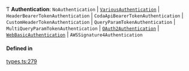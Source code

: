 Ƭ **Authentication**: `NoAuthentication` \| [`VariousAuthentication`](../interfaces/VariousAuthentication.md) \| `HeaderBearerTokenAuthentication` \| `CodaApiBearerTokenAuthentication` \| `CustomHeaderTokenAuthentication` \| `QueryParamTokenAuthentication` \| `MultiQueryParamTokenAuthentication` \| [`OAuth2Authentication`](../interfaces/OAuth2Authentication.md) \| [`WebBasicAuthentication`](../interfaces/WebBasicAuthentication.md) \| `AWSSignature4Authentication`

#### Defined in

[types.ts:279](https://github.com/coda/packs-sdk/blob/main/types.ts#L279)
